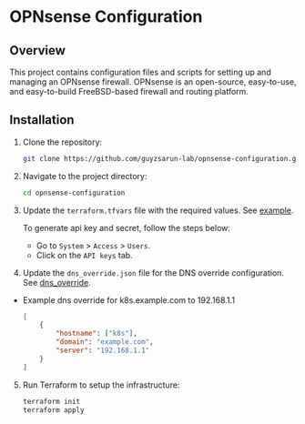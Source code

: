 # OPNsense Configuration

## Overview
This project contains configuration files and scripts for setting up and managing an OPNsense firewall. OPNsense is an open-source, easy-to-use, and easy-to-build FreeBSD-based firewall and routing platform.

## Installation
1. Clone the repository:
    ```sh
    git clone https://github.com/guyzsarun-lab/opnsense-configuration.git
    ```
2. Navigate to the project directory:
    ```sh
    cd opnsense-configuration
    ```
3. Update the `terraform.tfvars` file with the required values. See [example](terraform.tfvars.example).

    To generate api key and secret, follow the steps below:
    - Go to `System` > `Access` > `Users`.
    - Click on the `API keys` tab.
4. Update the `dns_override.json` file for the DNS override configuration. See [dns_override](dns_override.json).

- Example dns override for k8s.example.com to 192.168.1.1
    ```json
    [
        {
            "hostname": ["k8s"],
            "domain": "example.com",
            "server": "192.168.1.1"
        }
    ]
    ```
5. Run Terraform to setup the infrastructure:
    ```sh
    terraform init
    terraform apply
    ```